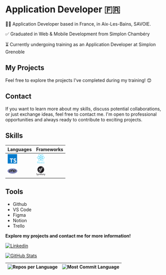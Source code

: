 # Application Developer 🇫🇷

👨‍💻 Application Developer based in France, in Aix-Les-Bains, SAVOIE.

✅ Graduated in Web & Mobile Development from Simplon Chambéry

⏳ Currently undergoing training as an Application Developer at Simplon Grenoble

## My Projects

Feel free to explore the projects I've completed during my training! 😊

## Contact

If you want to learn more about my skills, discuss potential collaborations, or just exchange ideas, feel free to contact me. I'm open to professional opportunities and always ready to contribute to exciting projects.

## Skills

| Languages | Frameworks |
|-----------|------------|
| <img src="https://raw.githubusercontent.com/devicons/devicon/master/icons/typescript/typescript-original.svg" width="30" height="30"/>| <img src="https://raw.githubusercontent.com/devicons/devicon/master/icons/react/react-original-wordmark.svg" width="30" height="30"/>  |
| <img src="https://raw.githubusercontent.com/devicons/devicon/master/icons/php/php-original.svg" width="30" height="30"/>  | <img src="https://raw.githubusercontent.com/devicons/devicon/master/icons/symfony/symfony-original-wordmark.svg" width="30" height="30"/>  |

## Tools

- Github 
- VS Code 
- Figma 
- Notion 
- Trello

**Explore my projects and contact me for more information!**

[![Linkedin](https://img.shields.io/badge/LinkedIn-Christopher_Moron-blue?style=flat-square&logo=linkedin&labelColor=blue)](https://www.linkedin.com/in/christophermoron/)

[![GitHub Stats](https://github-readme-stats.vercel.app/api?username=TryZorce&show_icons=true&include_all_commits=true&theme=buefy&hide_border=false)](https://github.com/anuraghazra/github-readme-stats)

| ![Repos per Language](http://github-profile-summary-cards.vercel.app/api/cards/repos-per-language?username=TryZorce&theme=github) | ![Most Commit Language](http://github-profile-summary-cards.vercel.app/api/cards/most-commit-language?username=TryZorce&theme=github) |
| --- | --- |

